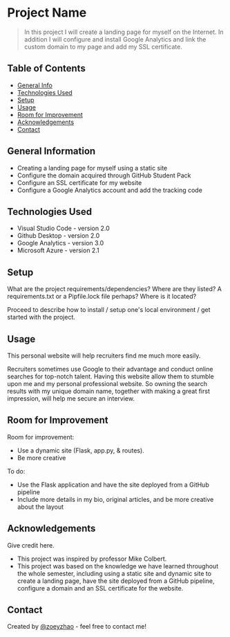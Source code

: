 # Project Name
> In this project I will create a landing page for myself on the Internet. In addition I will configure and install Google Analytics and link the custom 
domain to my page and add my SSL certificate.  

## Table of Contents
* [General Info](#general-information)
* [Technologies Used](#technologies-used)
* [Setup](#setup)
* [Usage](#usage)
* [Room for Improvement](#room-for-improvement)
* [Acknowledgements](#acknowledgements)
* [Contact](#contact)


## General Information
- Creating a landing page for myself using a static site 
- Configure the domain acquired through GitHub Student Pack
- Configure an SSL certificate for my website
- Configure a Google Analytics account and add the tracking code 


## Technologies Used
- Visual Studio Code - version 2.0
- Github Desktop - version 2.0
- Google Analytics - version 3.0
- Microsoft Azure - version 2.1 


## Setup
What are the project requirements/dependencies? Where are they listed? A requirements.txt or a Pipfile.lock file perhaps? Where is it located?

Proceed to describe how to install / setup one's local environment / get started with the project.


## Usage
This personal website will help recruiters find me much more easily. 

Recruiters sometimes use Google to their advantage and conduct online searches for top-notch talent. Having this website allow them to stumble upon me and my personal professional website. So owning the search results with my unique domain name, together with making a great first impression, will help me secure an interview.


## Room for Improvement
Room for improvement:
- Use a dynamic site (Flask, app.py, & routes). 
- Be more creative 

To do:
- Use the Flask application and have the site deployed from a GitHub pipeline 
- Include more details in my bio, original articles, and be more creative about the layout 


## Acknowledgements
Give credit here.
- This project was inspired by professor Mike Colbert.
- This project was based on the knowledge we have learned throughout the whole semester, including using a static site and dynamic site to create a landing page, have the site deployed from a GitHub pipeline, configure a domain and an SSL certificate for the website. 


## Contact
Created by [@zoeyzhao](https://zhiyuan-zhao@uiowa.edu) - feel free to contact me!


